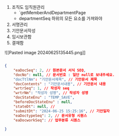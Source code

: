 
1. 조직도 임직원관리
	- `getMemberAndDepartmentPage
	- departmentSeq 하위의 모든 요소를 가져와야 
1. 서명관리
2. 기안문서작성
3. 임시보관함
4. 결재함


![[Pasted image 20240625135445.png]]


```json

{
	"eaDocSeq": 2, // 원본문서 서식 SEQ,
	"docNo": null, // 문서번호 : 일단 null로 보내주세요.
	"docTtlNm": "기안문서제목", // 기안문서 제목
	"docContents" : "기안문서내용", // 기안문서 내용
	"wrtrSeq": 1, // 작성자 seq
	"wrtrNm": "작성자 성명", // 작성자 성명
	"docStateEnu" : "TEMP_SAVE",
	"beforeDocStateEnu" : null,
	"stateDt": null, // 
	"submitDt": "2024-06-25 15:25:16", // 기안일자
	"eaDoctypeSeq": 2, // 문서유형 시퀀스
	"eaDocworkSeq": // 업무분류 시퀀스
	
}
```